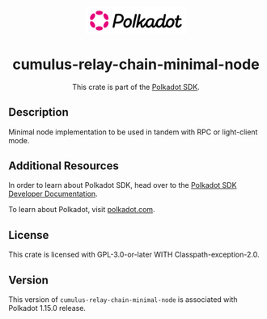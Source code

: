 <div align="center">

<img src="https://raw.githubusercontent.com/paritytech/polkadot-sdk/master/docs/images/Polkadot_Logo_Horizontal_Pink_BlackOnWhite.png" alt="Polkadot logo" width="200">

# cumulus-relay-chain-minimal-node

This crate is part of the [Polkadot SDK](https://github.com/paritytech/polkadot-sdk/).

</div>

## Description

Minimal node implementation to be used in tandem with RPC or light-client mode.

## Additional Resources

In order to learn about Polkadot SDK, head over to the [Polkadot SDK Developer Documentation](https://paritytech.github.io/polkadot-sdk/master/polkadot_sdk_docs/index.html).

To learn about Polkadot, visit [polkadot.com](https://polkadot.com/).

## License

This crate is licensed with GPL-3.0-or-later WITH Classpath-exception-2.0.

## Version

This version of `cumulus-relay-chain-minimal-node` is associated with Polkadot 1.15.0 release.
